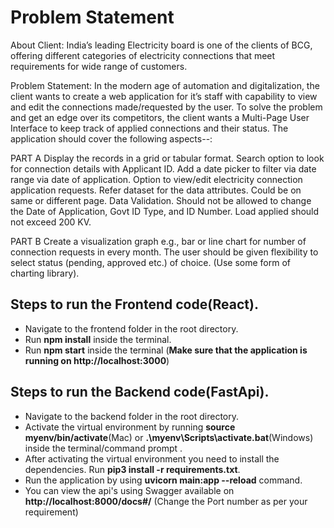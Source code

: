 # Problem Statement

About Client:
India’s leading Electricity board is one of the clients of BCG, offering different categories of electricity connections that meet requirements for wide range of customers.

Problem Statement:
In the modern age of automation and digitalization, the client wants to create a web application for it’s staff with capability to view and edit the connections made/requested by the user. To solve the problem and get an edge over its competitors, the client wants a Multi-Page User Interface to keep track of applied connections and their status.
The application should cover the following aspects--:

PART A
Display the records in a grid or tabular format.
Search option to look for connection details with Applicant ID.
Add a date picker to filter via date range via date of application.
Option to view/edit electricity connection application requests.
Refer dataset for the data attributes.
Could be on same or different page.
Data Validation.
Should not be allowed to change the Date of Application, Govt ID Type, and ID Number.
Load applied should not exceed 200 KV.

PART B
Create a visualization graph e.g., bar or line chart for number of connection requests in every month. The user should be given flexibility to select status (pending, approved etc.) of choice. (Use some form of charting library).


## Steps to run the Frontend code(React).

- Navigate to the frontend folder in the root directory.
- Run **npm install** inside the terminal.
- Run **npm start** inside the terminal (**Make sure that the application is running on http://localhost:3000**)

## Steps to run the Backend code(FastApi).

- Navigate to the backend folder in the root directory.
- Activate the virtual environment by running **source myenv/bin/activate**(Mac) or **.\myenv\Scripts\activate.bat**(Windows) inside the terminal/command prompt .
- After activating the virtual environment you need to install the dependencies. Run **pip3 install -r requirements.txt**.
- Run the application by using **uvicorn main:app --reload** command.
- You can view the api's using Swagger available on **http://localhost:8000/docs#/** (Change the Port number as per your requirement)

